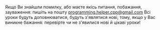 Якщо Ви знайшли помилку, або маєте якісь питання, побажання, зауваження: пишіть на пошту programming.helper.cpp@gmail.com
Всі уроки будуть доповнюватися, будуть з'являтися нові, тому, якщо у Вас виникне бажання: перевірте чи не з'явилися нові й цікаві уроки!

